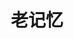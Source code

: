 ---
description: 老记忆，可以明辨是非。
layout: post
results:
- primaryGenreName: Photo & Video
  version: '1.0.1'
  trackViewUrl: https://itunes.apple.com/cn/app/lao-ji-yi/id705079629?mt=8&uo=4
  artworkUrl100: http://a550.phobos.apple.com/us/r30/Purple4/v4/9a/4c/84/9a4c8436-29fc-c9bd-76e4-48d7ba12b7b3/mzl.tfzygqid.png
  artworkUrl60: http://a1398.phobos.apple.com/us/r30/Purple6/v4/36/b1/6f/36b16f81-a209-8d47-2321-30811ec99c48/Icon.png
  sellerName: hongfei xie
  supportedDevices:
  - iPadMini4G
  - iPhone5c
  - iPad23G
  - iPhone-3GS
  - iPadThirdGen4G
  - iPodTouchThirdGen
  - iPadFourthGen4G
  - iPadFourthGen
  - iPhone4
  - iPadThirdGen
  - iPhone5
  - iPadMini
  - iPodTouchFifthGen
  - iPhone4S
  - iPad3G
  - iPhone5s
  - iPadWifi
  - iPodTouchourthGen
  - iPad2Wifi
  genres:
  - 摄影与录像
  trackName: 老记忆
  description: '想知道那些不为人知的档案么？想了解那些历史名人的生活么？想看看那些无价的古玩收藏么？想要……来，老照片在这里！

    翻开那些尘封已久的时代记忆，与你分享那些在旧岁月的生活片段，感受旧岁月里人们生活的点滴，助你了解那些远去的时光岁月，欣赏这些老照片，一起穿越到旧时代，那些或淳朴或艰苦或平淡或幸福的旧时代。'
  price: 0
  trackId: 705079629
  releaseDate: '2013-09-24T07:01:35Z'
  screenshotUrls:
  - http://a3.mzstatic.com/us/r30/Purple6/v4/fc/2f/50/fc2f5084-0177-e2c1-e045-2e397eb404ab/screen320x320.jpeg
  - http://a5.mzstatic.com/us/r30/Purple/v4/45/66/11/456611c5-4c98-52bf-5a1e-710503062d2a/screen320x320.jpeg
  - http://a3.mzstatic.com/us/r30/Purple/v4/42/49/c5/4249c558-eb6a-abaf-d747-75f826003550/screen320x320.jpeg
  - http://a2.mzstatic.com/us/r30/Purple4/v4/a2/72/eb/a272eb3e-068c-ea91-d1d0-187eb5d15e4d/screen320x320.jpeg
  - http://a3.mzstatic.com/us/r30/Purple4/v4/2d/17/16/2d1716a4-f250-45a5-1620-e81980356551/screen320x320.jpeg
  artistViewUrl: https://itunes.apple.com/cn/artist/hongfei-xie/id657308839?uo=4
  primaryGenreId: 6008
  kind: software
  fileSizeBytes: '230499871'
  bundleId: com.gzmob.oldpicture
  trackContentRating: 4+
  artistName: hongfei xie
  trackCensoredName: 老记忆
  isGameCenterEnabled: false
  contentAdvisoryRating: 4+
  languageCodesISO2A:
  - EN
  features:
  - iosUniversal
  wrapperType: software
  artworkUrl512: http://a550.phobos.apple.com/us/r30/Purple4/v4/9a/4c/84/9a4c8436-29fc-c9bd-76e4-48d7ba12b7b3/mzl.tfzygqid.png
  formattedPrice: 免费
  artistId: 657308839
  genreIds:
  - '6008'
  currency: CNY
  ipadScreenshotUrls:
  - http://a2.mzstatic.com/us/r30/Purple6/v4/2a/98/ee/2a98ee7e-dfdd-0ae1-b0e1-e5e49159abf7/screen480x480.jpeg
  - http://a3.mzstatic.com/us/r30/Purple6/v4/00/79/9c/00799c98-8c46-136e-a8bc-ecaccbcc0e54/screen480x480.jpeg
  - http://a2.mzstatic.com/us/r30/Purple/v4/f4/1f/a8/f41fa8d8-876c-1ead-d456-adf76b7949f9/screen480x480.jpeg
  - http://a5.mzstatic.com/us/r30/Purple/v4/35/d0/5c/35d05c45-7f4b-eee1-683f-fc49980dae30/screen480x480.jpeg
  - http://a2.mzstatic.com/us/r30/Purple4/v4/a1/d2/03/a1d203e6-ab36-b3a0-d3ff-e076f68b1e47/screen480x480.jpeg
category: 摄影与录像
tags: tag1
resultCount: 1
title: 老记忆

---